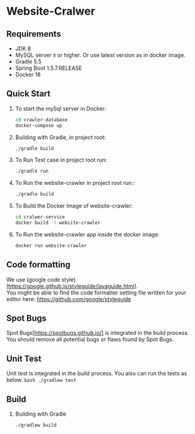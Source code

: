 
# Website-Cralwer

## Requirements
* JDK 8
* MySQL server `8` or higher. Or use latest version as in docker image.
* Gradle 5.5
* Spring Boot 1.5.7.RELEASE
* Docker 18

## Quick Start

1. To start the mySql server in Docker:
   ```bash
   cd crawler-database
   docker-compose up

3. Building with Gradle, in project root:
    ```bash
    ./gradle build
    ```
4. To Run Test case in project root run:
    ```bash
    ./gradle run
    ```
5. To Run the website-crawler in project root run::
    ```bash
    ./gradle build
    ```

6. To Build the Docker Image of website-crawler: 
    ```bash
    cd cralwer-service
    docker build -t website-crawler
    ```

7. To Run the website-crawler app inside the docker image:
    ```bash
    docker run website-crawler
    ```

## Code formatting
We use (google code style)[https://google.github.io/styleguide/javaguide.html].  
You might be able to find the code formatter setting file written for your editor here: https://github.com/google/styleguide

## Spot Bugs
Spot Bugs[https://spotbugs.github.io/] is integrated in the build process.
You should remove all potential bugs or flaws found by Spot Bugs.

## Unit Test
Unit test is integrated in the build process.
You also can run the tests as below.
    ```bash
    ./gradlew test
    ```

## Build
1. Building with Gradle
    ```bash
    ./gradlew build
    ```
